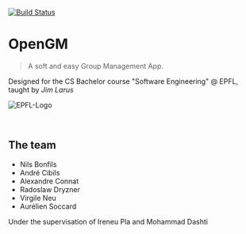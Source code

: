 [![Build Status](https://jenkins.epfl.ch/buildStatus/icon?job=2015-team-open-gm)](https://jenkins.epfl.ch/job/2015-team-open-gm/)

# OpenGM

> A soft and easy Group Management App.

Designed for the CS Bachelor course "Software Engineering" @ EPFL,
taught by *Jim Larus*

![EPFL-Logo](https://upload.wikimedia.org/wikipedia/commons/f/f4/Logo_EPFL.svg)

<br>

The team
-

- Nils Bonfils
- André Cibils
- Alexandre Connat
- Radoslaw Dryzner
- Virgile Neu
- Aurélien Soccard

Under the supervisation of Ireneu Pla and Mohammad Dashti
